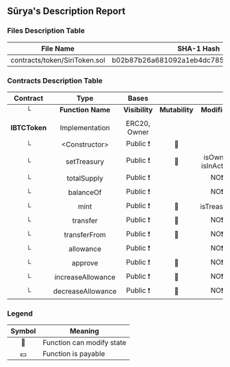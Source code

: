 ## Sūrya's Description Report

### Files Description Table


|  File Name  |  SHA-1 Hash  |
|-------------|--------------|
| contracts/token/SiriToken.sol | b02b87b26a681092a1eb4dc7851814491e739b27 |


### Contracts Description Table


|  Contract  |         Type        |       Bases      |                  |                 |
|:----------:|:-------------------:|:----------------:|:----------------:|:---------------:|
|     └      |  **Function Name**  |  **Visibility**  |  **Mutability**  |  **Modifiers**  |
||||||
| **IBTCToken** | Implementation | ERC20, Owner |||
| └ | \<Constructor\> | Public ❗️ | 🛑  | |
| └ | setTreasury | Public ❗️ | 🛑  | isOwner isInActive |
| └ | totalSupply | Public ❗️ |   |NO❗️ |
| └ | balanceOf | Public ❗️ |   |NO❗️ |
| └ | mint | Public ❗️ | 🛑  | isTreasury |
| └ | transfer | Public ❗️ | 🛑  |NO❗️ |
| └ | transferFrom | Public ❗️ | 🛑  |NO❗️ |
| └ | allowance | Public ❗️ |   |NO❗️ |
| └ | approve | Public ❗️ | 🛑  |NO❗️ |
| └ | increaseAllowance | Public ❗️ | 🛑  |NO❗️ |
| └ | decreaseAllowance | Public ❗️ | 🛑  |NO❗️ |


### Legend

|  Symbol  |  Meaning  |
|:--------:|-----------|
|    🛑    | Function can modify state |
|    💵    | Function is payable |
